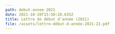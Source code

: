 ```yaml
---
path: debut-annee-2021
date: 2021-10-20T15:50:28.635Z
title: Lettre de début d'année (2021)
file: /assets/lettre-début-d-année-2021-22.pdf
---
```

